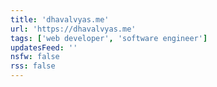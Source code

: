```yaml
---
title: 'dhavalvyas.me'
url: 'https://dhavalvyas.me'
tags: ['web developer', 'software engineer']
updatesFeed: ''
nsfw: false
rss: false
---
```

